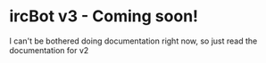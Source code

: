 ircBot v3 - Coming soon!
========================
I can't be bothered doing documentation right now, so just read the documentation for v2
